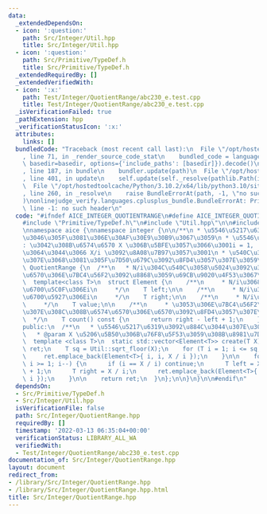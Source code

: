 ```yaml
---
data:
  _extendedDependsOn:
  - icon: ':question:'
    path: Src/Integer/Util.hpp
    title: Src/Integer/Util.hpp
  - icon: ':question:'
    path: Src/Primitive/TypeDef.h
    title: Src/Primitive/TypeDef.h
  _extendedRequiredBy: []
  _extendedVerifiedWith:
  - icon: ':x:'
    path: Test/Integer/QuotientRange/abc230_e.test.cpp
    title: Test/Integer/QuotientRange/abc230_e.test.cpp
  _isVerificationFailed: true
  _pathExtension: hpp
  _verificationStatusIcon: ':x:'
  attributes:
    links: []
  bundledCode: "Traceback (most recent call last):\n  File \"/opt/hostedtoolcache/Python/3.10.2/x64/lib/python3.10/site-packages/onlinejudge_verify/documentation/build.py\"\
    , line 71, in _render_source_code_stat\n    bundled_code = language.bundle(stat.path,\
    \ basedir=basedir, options={'include_paths': [basedir]}).decode()\n  File \"/opt/hostedtoolcache/Python/3.10.2/x64/lib/python3.10/site-packages/onlinejudge_verify/languages/cplusplus.py\"\
    , line 187, in bundle\n    bundler.update(path)\n  File \"/opt/hostedtoolcache/Python/3.10.2/x64/lib/python3.10/site-packages/onlinejudge_verify/languages/cplusplus_bundle.py\"\
    , line 401, in update\n    self.update(self._resolve(pathlib.Path(included), included_from=path))\n\
    \  File \"/opt/hostedtoolcache/Python/3.10.2/x64/lib/python3.10/site-packages/onlinejudge_verify/languages/cplusplus_bundle.py\"\
    , line 260, in _resolve\n    raise BundleErrorAt(path, -1, \"no such header\"\
    )\nonlinejudge_verify.languages.cplusplus_bundle.BundleErrorAt: Primitive/TypeDef.h:\
    \ line -1: no such header\n"
  code: "#ifndef AICE_INTEGER_QUOTIENTRANGE\n#define AICE_INTEGER_QUOTIENTRANGE\n\n\
    #include \"Primitive/TypeDef.h\"\n#include \"Util.hpp\"\n\n#include <vector>\n\
    \nnamespace aice {\nnamespace integer {\n\n/**\n * \u5546\u5217\u6319\u3092\u884C\
    \u3046\u305F\u3081\u306E\u30AF\u30E9\u30B9\u3067\u3059\n * \u5546\u5217\u6319\
    : \u3042\u308B\u6574\u6570 X \u306B\u5BFE\u3057\u3066\u3001i = 1, ..., X \u306B\
    \u3064\u3044\u3066 X/i \u3092\u8A08\u7B97\u3057\u3001\n * \u540C\u3058\u5024\u3067\
    \u307E\u3068\u3081\u305F\u7D50\u679C\u3092\u8FD4\u3057\u307E\u3059\n */\nclass\
    \ QuotientRange {\n  /**\n   * N/i\u304C\u540C\u3058\u5024\u3092\u3068\u308B\u6574\
    \u6570\u306E\u7BC4\u56F2\u3092\u8868\u3059\u69CB\u9020\u4F53\u3067\u3059\n   */\n\
    \  template<class T>\n  struct Element {\n    /**\n     * N/i\u3068\u306A\u308B\
    \u6700\u5C0F\u306Ei\n     */\n    T left;\n\n    /**\n     * N/i\u3068\u306A\u308B\
    \u6700\u5927\u306Ei\n     */\n    T right;\n\n    /**\n     * N/i\u306E\u5024\n\
    \     */\n    T value;\n\n    /**\n     * \u3053\u306E\u7BC4\u56F2\u306B\u542B\
    \u307E\u308C\u308B\u6574\u6570\u306E\u6570\u3092\u8FD4\u3057\u307E\u3059\n   \
    \  */\n    T count() const {\n      return right - left + 1;\n    }\n  };\n\n\
    public:\n  /**\n   * \u5546\u5217\u6319\u3092\u884C\u3044\u307E\u3059\u3002\n\
    \   * @param X \u5206\u5B50\u306B\u76F8\u5F53\u3059\u308B\u8981\u7D20\n   */\n\
    \  template <class T>\n  static std::vector<Element<T>> create(T X) {\n    std::vector<Element<T>>\
    \ ret;\n    T sq = Util::sqrt_floor(X);\n    for (T i = 1; i <= sq; i++) {\n \
    \     ret.emplace_back(Element<T>{ i, i, X / i });\n    }\n\n    for (T i = sq;\
    \ i >= 1; i--) {\n      if (i == X / i) continue;\n      T left = X / (i + 1)\
    \ + 1;\n      T right = X / i;\n      ret.emplace_back(Element<T>{ left, right,\
    \ i });\n    }\n\n    return ret;\n  }\n};\n\n}\n}\n\n#endif\n"
  dependsOn:
  - Src/Primitive/TypeDef.h
  - Src/Integer/Util.hpp
  isVerificationFile: false
  path: Src/Integer/QuotientRange.hpp
  requiredBy: []
  timestamp: '2022-03-13 06:35:04+00:00'
  verificationStatus: LIBRARY_ALL_WA
  verifiedWith:
  - Test/Integer/QuotientRange/abc230_e.test.cpp
documentation_of: Src/Integer/QuotientRange.hpp
layout: document
redirect_from:
- /library/Src/Integer/QuotientRange.hpp
- /library/Src/Integer/QuotientRange.hpp.html
title: Src/Integer/QuotientRange.hpp
---
```

